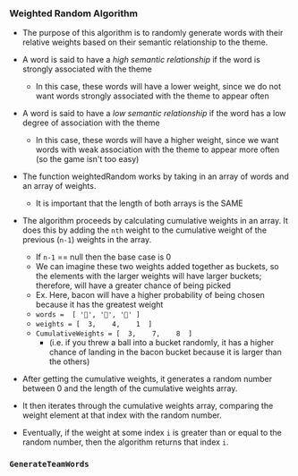 ### Weighted Random Algorithm

* The purpose of this algorithm is to randomly generate words with their relative weights based on their semantic relationship to the theme.
* A word is said to have a *high semantic relationship* if the word is strongly associated with the theme
  * In this case, these words will have a lower weight, since we do not want words strongly associated with the theme to appear often
* A word is said to have a *low semantic relationship* if the word has a low degree of association with the theme
  * In this case, these words will have a higher weight, since we want words with weak association with the theme to appear more often (so the game isn't too easy)


* The function weightedRandom works by taking in an array of words and an array of weights.
  * It is important that the length of both arrays is the SAME
* The algorithm proceeds by calculating cumulative weights in an array. It does this by adding the `nth` weight to the cumulative weight of the previous (`n-1`) weights in the array.
  * If `n-1` == null then the base case is 0
  * We can imagine these two weights added together as buckets, so the elements with the larger weights will have larger buckets; therefore, will have a greater chance of being picked
  * Ex. Here, bacon will have a higher probability of being chosen because it has the greatest weight
  * `words =  [ '🍞', '🥓', '🥞' ]`
  * `weights = [  3,    4,    1  ]`
  * `CumulativeWeights = [  3,    7,    8  ]`
      * (i.e. if you threw a ball into a bucket randomly, it has a higher chance of landing in the bacon bucket because it is larger than the others)
* After getting the cumulative weights, it generates a random number between 0 and the length of the cumulative weights array.
* It then iterates through the cumulative weights array, comparing the weight element at that index with the random number.
* Eventually, if the weight at some index `i` is greater than or equal to the random number, then the algorithm returns that index `i`.

### `GenerateTeamWords`
